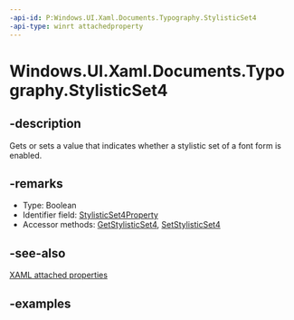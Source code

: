 ```yaml
---
-api-id: P:Windows.UI.Xaml.Documents.Typography.StylisticSet4
-api-type: winrt attachedproperty
---
```


# Windows.UI.Xaml.Documents.Typography.StylisticSet4

<!--
see GetStylisticSet4, and SetStylisticSet4
-->

## -description

Gets or sets a value that indicates whether a stylistic set of a font form is enabled.

## -remarks

<ul><li>Type: Boolean</li><li>Identifier field: <a href="/uwp/api/windows.ui.xaml.documents.typography.stylisticset4property">StylisticSet4Property</a></li><li>Accessor methods: <a href="/uwp/api/windows.ui.xaml.documents.typography.getstylisticset4">GetStylisticSet4</a>, <a href="/uwp/api/windows.ui.xaml.documents.typography.setstylisticset4">SetStylisticSet4</a></li></ul>

## -see-also

[XAML attached properties](/windows/uwp/xaml-platform/attached-properties-overview)

## -examples


